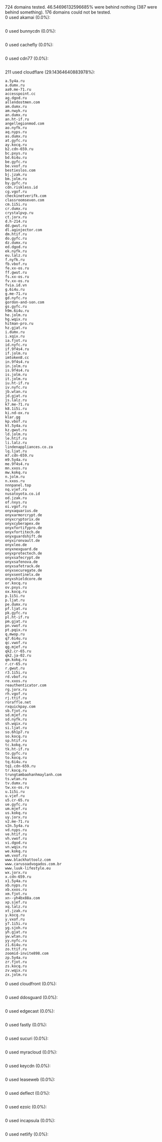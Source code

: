 724 domains tested. 46.54696132596685% were behind nothing (387 were behind something). 176 domains could not be tested.<br>
0 used akamai (0.0%):
```

```

0 used bunnycdn (0.0%):
```

```

0 used cachefly (0.0%):
```

```

0 used cdn77 (0.0%):
```

```

211 used cloudflare (29.14364640883978%):
```
a.5y4a.ru
a.dumx.ru
aa9.me-71.ru
accesspoint.cc
ag.dgod.ru
allendostmen.com
am.dumx.ru
am.nwyk.ru
an.dumx.ru
an.ht-if.ru
angellegionmod.com
ao.nyfk.ru
aq.nyps.ru
as.dumx.ru
at.gyfc.ru
ay.kocq.ru
b2.cdn-659.ru
bc.pxys.ru
bd.6i4u.ru
be.gyfc.ru
be.vxof.ru
bestieslos.com
bj.jzak.ru
bm.jolm.ru
by.gyfc.ru
cdn.riskless.id
cg.vgof.ru
checkinetverifk.com
classroomseven.com
cm.1i5i.ru
cr.dumx.ru
crystalpvp.ru
ct.jorx.ru
d.h-214.ru
dd.gwut.ru
dl.aginjector.com
dm.htif.ru
do.gyfc.ru
dz.dumx.ru
ed.dgod.ru
ek.nyfk.ru
eu.lalz.ru
f.nyfk.ru
fb.vbof.ru
fe.xx-os.ru
ff.gwut.ru
fs.xx-os.ru
fv.xx-os.ru
fvia.id.vn
g.6i4u.ru
g.me-71.ru
gd.nyfc.ru
gordon-and-son.com
gs.gyfc.ru
h9m.6i4u.ru
he.jolm.ru
hg.wqix.ru
hitman-pro.ru
hz.gjat.ru
i.dumx.ru
i.xqix.ru
ia.fjot.ru
id.nyfc.ru
if.9f4s4.ru
if.jolm.ru
imtoken8.cc
in.9f4s4.ru
in.jolm.ru
is.9f4s4.ru
is.jolm.ru
it.jolm.ru
iu.ht-if.ru
iv.nyfc.ru
jb.wtan.ru
jd.gjat.ru
js.lalz.ru
k7.me-71.ru
k8.1i5i.ru
ki.nd-ox.ru
klar.gg
kp.vbof.ru
kt.5y4a.ru
kz.gwut.ru
ld.jolm.ru
le.htif.ru
li.lalz.ru
lindenappliances.co.za
lq.ljat.ru
m7.cdn-659.ru
m9.5y4a.ru
me.9f4s4.ru
mn.xxos.ru
mw.kokq.ru
n.jolm.ru
n.xxos.ru
nnnpanel.top
nq.vjef.ru
nusatoyota.co.id
od.jzak.ru
of.nxys.ru
oi.vgof.ru
onyxaquarius.de
onyxarmorcrypt.de
onyxcryptorix.de
onyxcyberapex.de
onyxfortifypro.de
onyxfortitech.de
onyxguardshift.de
onyxironvault.de
onyxleo.de
onyxnexguard.de
onyxprotectech.de
onyxsafecrypt.de
onyxsafenova.de
onyxsafetrack.de
onyxsecuregate.de
onyxsentinelx.de
onyxshieldcore.de
or.kocq.ru
ov.pxys.ru
ox.kocq.ru
p.1i5i.ru
p.ljat.ru
pe.dumx.ru
pf.ljat.ru
pk.gyfc.ru
pl.ht-if.ru
pm.gjat.ru
pn.vwof.ru
pt.pqix.ru
q.mwop.ru
q7.6i4u.ru
qc.vwof.ru
qg.mjef.ru
qk2.cr-65.ru
qk2.ja-02.ru
qm.kokq.ru
r.cr-65.ru
r.gwut.ru
r3.1i5i.ru
rd.vbof.ru
re.xxos.ru
reauthenticator.com
rg.jorx.ru
rh.vgof.ru
rj.ttif.ru
roraffle.net
rxquickpay.com
sb.fjot.ru
sd.mjef.ru
sd.nyfk.ru
sh.wqix.ru
si.ljat.ru
so.6h1p7.ru
so.kocq.ru
sp.htif.ru
tc.kokq.ru
tk.ht-if.ru
to.gyfc.ru
to.kocq.ru
tq.6i4u.ru
tq1.cdn-659.ru
tr.kocq.ru
trungtambaohanhmaylanh.com
ts.wtan.ru
tv.dumx.ru
tw.xx-os.ru
u.1i5i.ru
u.vjef.ru
u5.cr-65.ru
ue.gyfc.ru
um.mjef.ru
us.kokq.ru
uy.jorx.ru
v2.me-71.ru
v2n.5y4a.ru
vd.nyps.ru
ve.htif.ru
vh.vwof.ru
vi.dgod.ru
vn.wqix.ru
we.kokq.ru
wm.vxof.ru
www.blackhattoolz.com
www.carusoadvogados.com.br
www.luuk-lifestyle.eu
wx.jorx.ru
x.cdn-659.ru
x1.5y4a.ru
xb.nyps.ru
xb.xxos.ru
xm.fjot.ru
xn--yh4bx88a.com
xp.sjef.ru
xq.lalz.ru
xt.jzak.ru
y.kocq.ru
y.vxof.ru
y7.1i5i.ru
yg.sjoh.ru
yh.gjat.ru
yw.wtan.ru
yy.nyfc.ru
z1.6i4u.ru
zo.ttif.ru
zoomid-invite898.com
zp.5y4a.ru
zr.fjot.ru
zs.kocq.ru
zv.wqix.ru
zx.jolm.ru
```

0 used cloudfront (0.0%):
```

```

0 used ddosguard (0.0%):
```

```

0 used edgecast (0.0%):
```

```

0 used fastly (0.0%):
```

```

0 used sucuri (0.0%):
```

```

0 used myracloud (0.0%):
```

```

0 used keycdn (0.0%):
```

```

0 used leaseweb (0.0%):
```

```

0 used deflect (0.0%):
```

```

0 used ezoic (0.0%):
```

```

0 used incapsula (0.0%):
```

```

0 used netlify (0.0%):
```

```
